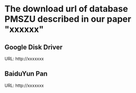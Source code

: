 # The download url of database PMSZU described in our paper "xxxxxx"
## Google Disk Driver
URL: http://xxxxxxx
## BaiduYun Pan
URL: http://xxxxxxx
